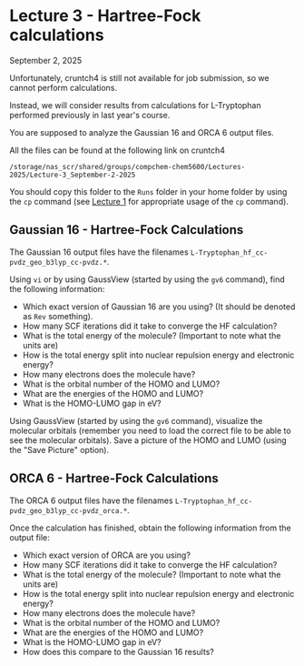 # Lecture 3 - Hartree-Fock calculations 

September 2, 2025 

Unfortunately, cruntch4 is still not available for job submission, so we cannot perform calculations. 

Instead, we will consider results from calculations for L-Tryptophan performed previously in last year's course. 

You are supposed to analyze the Gaussian 16 and ORCA 6 output files. 

All the files can be found at the following link on cruntch4
```
/storage/nas_scr/shared/groups/compchem-chem5600/Lectures-2025/Lecture-3_September-2-2025
```

You should copy this folder to the `Runs` folder in your home folder by using the `cp` command (see [Lecture 1](https://github.com/valsson-group/UNT-Chem-4660-5660-Fall2025/tree/main/Lectures-HandsOn/Lecture-1_August-26-2025) for appropriate usage of the `cp` command). 

## Gaussian 16 - Hartree-Fock Calculations 

The Gaussian 16 output files have the filenames `L-Tryptophan_hf_cc-pvdz_geo_b3lyp_cc-pvdz.*`. 

Using `vi` or by using GaussView (started by using the `gv6` command), find the following information:
- Which exact version of Gaussian 16 are you using? (It should be denoted as `Rev` something).
- How many SCF iterations did it take to converge the HF calculation?
- What is the total energy of the molecule? (Important to note what the units are)
- How is the total energy split into nuclear repulsion energy and electronic energy?
- How many electrons does the molecule have? 
- What is the orbital number of the HOMO and LUMO?
- What are the energies of the HOMO and LUMO?
- What is the HOMO-LUMO gap in eV?

Using GaussView (started by using the `gv6` command), visualize the molecular orbitals (remember you need to load the correct file to be able to see the molecular orbitals). Save a picture of the HOMO and LUMO (using the "Save Picture" option). 

## ORCA 6 - Hartree-Fock Calculations 

The ORCA 6 output files have the filenames `L-Tryptophan_hf_cc-pvdz_geo_b3lyp_cc-pvdz_orca.*`. 

Once the calculation has finished, obtain the following information from the output file:
- Which exact version of ORCA are you using?
- How many SCF iterations did it take to converge the HF calculation?
- What is the total energy of the molecule? (Important to note what the units are)
- How is the total energy split into nuclear repulsion energy and electronic energy?
- How many electrons does the molecule have? 
- What is the orbital number of the HOMO and LUMO?
- What are the energies of the HOMO and LUMO?
- What is the HOMO-LUMO gap in eV?
- How does this compare to the Gaussian 16 results? 






